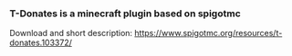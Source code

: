 ### T-Donates is a minecraft plugin based on spigotmc
Download and short description: https://www.spigotmc.org/resources/t-donates.103372/
